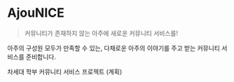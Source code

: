 # AjouNICE

> 커뮤니티가 존재하지 않는 아주에 새로운 커뮤니티 서비스를!

아주의 구성원 모두가 만족할 수 있는, 다채로운 아주의 이야기를 주고 받는 커뮤니티 서비스를 준비합니다.

차세대 학부 커뮤니티 서비스 프로젝트 (계획)
